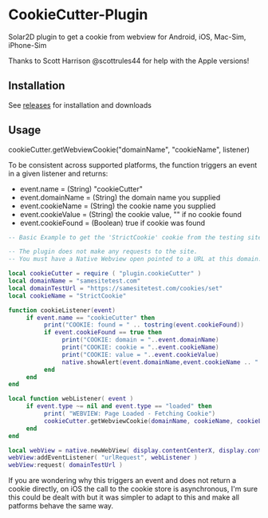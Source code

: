 # CookieCutter-Plugin

Solar2D plugin to get a cookie from webview for Android, iOS, Mac-Sim, iPhone-Sim

Thanks to Scott Harrison @scottrules44 for help with the Apple versions!

## Installation

See [releases](https://github.com/yousaf-shah/com.platopus.plugins.cookieCutter/releases) for installation and downloads

## Usage

cookieCutter.getWebviewCookie("domainName", "cookieName", listener)

To be consistent across supported platforms, the function triggers an event in a given listener and returns:

- event.name = (String) "cookieCutter"
- event.domainName = (String) the domain name you supplied
- event.cookieName = (String) the cookie name you supplied
- event.cookieValue = (String) the cookie value, "" if no cookie found
- event.cookieFound = (Boolean) true if cookie was found


```lua
-- Basic Example to get the 'StrictCookie' cookie from the testing site https://samesitetest.com/cookies/set

-- The plugin does not make any requests to the site.
-- You must have a Native Webview open pointed to a URL at this domain.

local cookieCutter = require ( "plugin.cookieCutter" )
local domainName = "samesitetest.com"
local domainTestUrl = "https://samesitetest.com/cookies/set"
local cookieName = "StrictCookie"

function cookieListener(event)
     if event.name == "cookieCutter" then
          print("COOKIE: found = " .. tostring(event.cookieFound))
          if event.cookieFound == true then
               print("COOKIE: domain = "..event.domainName)
               print("COOKIE: cookie = "..event.cookieName)
               print("COOKIE: value = "..event.cookieValue)
               native.showAlert(event.domainName,event.cookieName .. " = " .. event.cookieValue,{"OK"})
          end
     end
end

local function webListener( event )
     if event.type ~= nil and event.type == "loaded" then
          print( "WEBVIEW: Page Loaded - Fetching Cookie")
          cookieCutter.getWebviewCookie(domainName, cookieName, cookieListener)
     end
end

local webView = native.newWebView( display.contentCenterX, display.contentCenterY, 320, 480 )
webView:addEventListener( "urlRequest", webListener )
webView:request( domainTestUrl )


````


If you are wondering why this triggers an event and does not return a cookie directly, on iOS the call to the cookie store is asynchronous, I'm sure this could be dealt with but it was simpler to adapt to this and make all patforms behave the same way.
